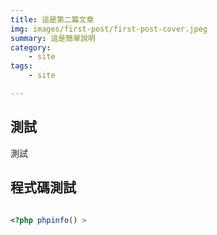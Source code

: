 ```yaml
---
title: 這是第二篇文章
img: images/first-post/first-post-cover.jpeg
summary: 這是簡單說明
category: 
    - site
tags:
    - site

---
```


## 測試

測試

## 程式碼測試

```php

<?php phpinfo() >
```